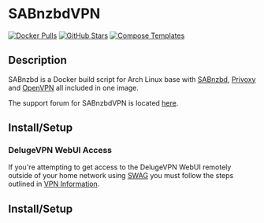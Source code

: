 # SABnzbdVPN

[![Docker Pulls](https://img.shields.io/docker/pulls/binhex/arch-sabnzbdvpn?style=flat-square&color=607D8B&label=docker%20pulls&logo=docker)](https://hub.docker.com/r/binhex/arch-sabnzbdvpn)
[![GitHub Stars](https://img.shields.io/github/stars/binhex/arch-sabnzbdvpn?style=flat-square&color=607D8B&label=github%20stars&logo=github)](https://github.com/binhex/arch-sabnzbdvpn)
[![Compose Templates](https://img.shields.io/static/v1?style=flat-square&color=607D8B&label=compose&message=templates)](https://github.com/GhostWriters/DockSTARTer/tree/master/compose/.apps/sabnzbdvpn)

## Description

SABnzbd is a Docker build script for Arch Linux base with [SABnzbd](http://sabnzbd.org/), [Privoxy](http://www.privoxy.org/) and [OpenVPN](https://openvpn.net/) all included in one image.

The support forum for SABnzbdVPN is located [here](https://forums.unraid.net/topic/44119-support-binhex-sabnzbdvpn/).

## Install/Setup

### DelugeVPN WebUI Access

If you're attempting to get access to the DelugeVPN WebUI remotely outside of your home network using [SWAG](https://dockstarter.com/apps/swag/) you must follow the steps outlined in [VPN Information](https://dockstarter.com/advanced/vpn-info/).

## Install/Setup
